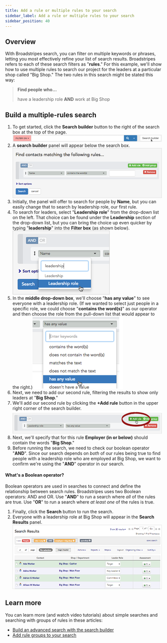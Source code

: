 ```yaml
---
title: Add a rule or multiple rules to your search
sidebar_label: Add a rule or multiple rules to your search
sidebar_position: 40
---
```


## Overview
With Broadstripes search, you can filter on multiple keywords or phrases, letting you most effectively refine your list of search results. Broadstripes refers to each of these search filters as "**rules**."
For this example, we'll show how to use multiple rules to search our project for the leaders at a particular shop called "Big Shop."
The two rules in this search might be stated this way:
> **Find people who...**
>
> have a leadership role **AND** work at Big Shop
## Build a multiple-rules search
1. To get started, click the **Search builder** button to the right of the search box at the top of the page.![](/images/getting-started/Search-builder-button.png)
2. A **search builder** panel will appear below the search box.![](/images/search/2fb6ebd-BuildSaveSearchDefault.png)
3. Initially, the panel will offer to search for people by **Name**, but you can easily change that to search by leadership role, our first rule.
4. To search for leaders, select "**Leadership role**" from the drop-down list on the left. That choice can be found under the **Leadership** section of the drop-down list, but you can bring the choice up even quicker by typing "**leadership**" into the **Filter box** (as shown below).![](/images/search/8450f77-SearchMultRuleLeaderhip.png)
5. In the **middle drop-down box**, we'll choose "**has any value**" to see everyone with a leadership role. (If we wanted to select just people in a specific role, we could choose "**contains the word(s)**" as our operator and then choose the role from the pull-down list that would appear to the right.)![](/images/search/a3309fe-SearchMultRuleLeaderhipAnyVal.png)
6. Next, we need to add our second rule, filtering the results to show only leaders at "**Big Shop**."
7. We'll add our second rule by clicking the **+Add rule** button in the upper right corner of the search builder.![](/images/search/915a0ab-SearchMultRuleAddRule1.png)
8. Next, we'll specify that for this rule **Employer (in or below)** should contain the words "**Big Shop**."
9. Before running the search, we need to check our boolean operator "**AND**". Since our search depends on _both_ of our rules being true to find people with a leadership role who are employed at Big Shop, we want to confirm we're using the "**AND**" operator in our search.
#### What's a Boolean operator?
Boolean operators are used in searches to connect and define the relationship between search rules. Broadstripes uses two Boolean operators: AND and OR.
Use "**AND**" to run a search where _all_ of the rules are true. Use "**OR**" to run a search where _at least one_ of the rules is true.
1. Finally, click the **Search** button to run the search.
2. Everyone with a leadership role at Big Shop will appear in the **Search Results** panel.
![](/images/search/30c0bb9-SearchMultRulesResult.png)
## Learn more
You can learn more (and watch video tutorials) about simple searches and searching with groups of rules in these articles:
- [Build an advanced search with the search builder](../search/search-builder-build-an-advanced-search.md)
- [Add rule groups to your search](https://help.broadstripes.com/help-articles/using-broadstripes/search/add-rule-groups-to-your-search/)
